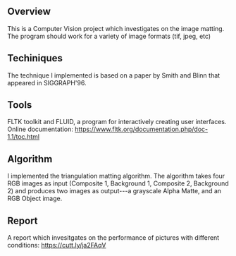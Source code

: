 ## Overview

This is a Computer Vision project which investigates on the image matting. The program should work for a variety of image formats (tif, jpeg, etc)

## Techiniques
The technique I implemented is based on a paper by Smith and Blinn that appeared in SIGGRAPH'96.

## Tools
FLTK toolkit and FLUID, a program for interactively creating user interfaces.
Online documentation: https://www.fltk.org/documentation.php/doc-1.1/toc.html

## Algorithm
I implemented the triangulation matting algorithm.
The algorithm takes four RGB images as input (Composite 1, Background 1, Composite 2, Background 2) and produces two images as output---a grayscale Alpha Matte, and an RGB Object image.

## Report
A report which invesitgates on the performance of pictures with different conditions: https://cutt.ly/ja2FAqV
